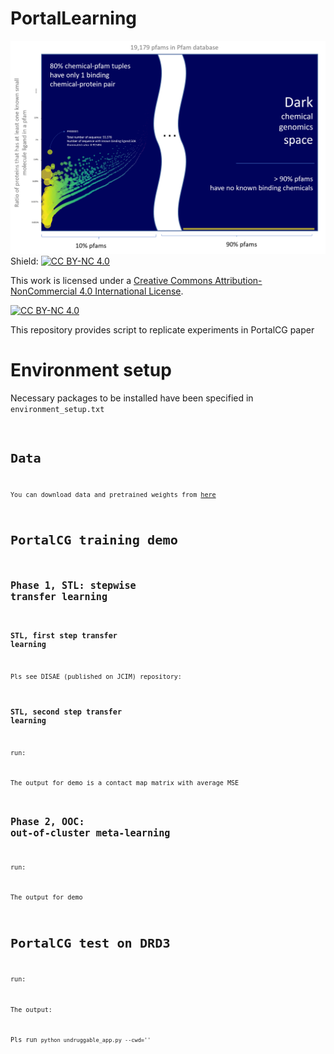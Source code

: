 # PortalLearning

![](dark-space-bubble.png)
Shield: [![CC BY-NC 4.0][cc-by-nc-shield]][cc-by-nc]

This work is licensed under a
[Creative Commons Attribution-NonCommercial 4.0 International License][cc-by-nc].

[![CC BY-NC 4.0][cc-by-nc-image]][cc-by-nc]

[cc-by-nc]: http://creativecommons.org/licenses/by-nc/4.0/
[cc-by-nc-image]: https://licensebuttons.net/l/by-nc/4.0/88x31.png
[cc-by-nc-shield]: https://img.shields.io/badge/License-CC%20BY--NC%204.0-lightgrey.svg

This repository provides script to replicate experiments in PortalCG paper


# Environment setup
Necessary packages to be installed have been specified in <code>environment_setup.txt<code>

# Data
You can download data and pretrained weights from [here](https://zenodo.org/record/5701618#.YZHfmmDMKUk)

# PortalCG training demo
## Phase 1, STL: stepwise transfer learning
### STL, first step transfer learning
Pls see DISAE (published on JCIM) repository: 

### STL, second step transfer learning
run: 

The output for demo is a contact map matrix with average MSE

## Phase 2, OOC: out-of-cluster meta-learning
run: 

The output for demo


# PortalCG test on DRD3
run:

The output:

Pls run <code>python undruggable_app.py --cwd=''</code>
